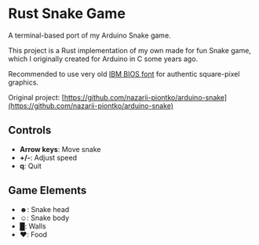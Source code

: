 # Rust Snake Game

A terminal-based port of my Arduino Snake game.

This project is a Rust implementation of my own made for fun Snake game, which I originally created for Arduino in C some years ago.

Recommended to use very old [IBM BIOS font](https://int10h.org/oldschool-pc-fonts/fontlist/font?ibm_bios) for authentic square-pixel graphics.

Original project: [https://github.com/nazarii-piontko/arduino-snake](https://github.com/nazarii-piontko/arduino-snake)

## Controls
- **Arrow keys**: Move snake
- **+/-**: Adjust speed
- **q**: Quit

## Game Elements
- **☻**: Snake head
- **☺**: Snake body
- **█**: Walls
- **♥**: Food